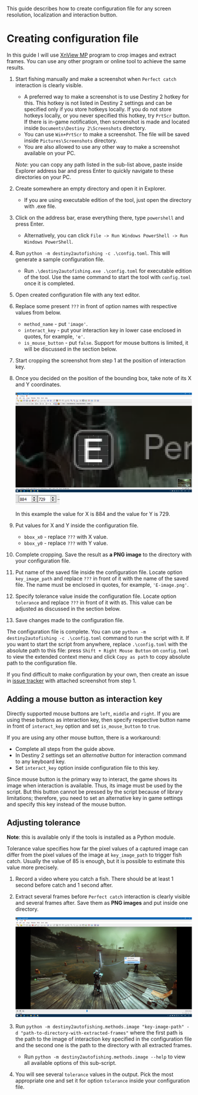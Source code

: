 This guide describes how to create configuration file for any screen resolution,
localization and interaction button.

# Creating configuration file

In this guide I will use [XnView MP](https://www.xnview.com/en/xnviewmp/)
program to crop images and extract frames. You can use any other program or online tool
to achieve the same results.

1. Start fishing manually and make a screenshot
   when `Perfect catch` interaction is clearly visible.
    - A preferred way to make a screenshot is to use Destiny 2 hotkey for this.
      This hotkey is not listed in Destiny 2 settings and can be specified only
      if you store hotkeys locally. If you do not store hotkeys locally,
      or you never specified this hotkey, try `PrtScr` button. If there is in-game notification,
      then screenshot is made and located inside `Documents\Destiny 2\Screenshots` directory.
    - You can use `Win+PrtScr` to make a screenshot. The file will be saved inside
      `Pictures\Screenshots` directory.
    - You are also allowed to use any other way to make a screenshot available on your PC.

   *Note*: you can copy any path listed in the sub-list above, paste inside Explorer address bar
   and press Enter to quickly navigate to these directories on your PC.
2. Create somewhere an empty directory and open it in Explorer.
   - If you are using executable edition of the tool, just open the directory with .exe file.
3. Click on the address bar, erase everything there, type `powershell` and press Enter.
    - Alternatively, you can click `File -> Run Windows PowerShell -> Run Windows PowerShell`.
4. Run `python -m destiny2autofishing -c .\config.toml`.
   This will generate a sample configuration file.
   - Run `.\destiny2autofishing.exe .\config.toml` for executable edition of the tool.
     Use the same command to start the tool with `config.toml` once it is completed.
5. Open created configuration file with any text editor.
6. Replace some present `???` in front of option names with respective values from below.
    - `method_name` - put `'image'`.
    - `interact_key` - put your interaction key in lower case enclosed in quotes,
      for example, `'e'`.
    - `is_mouse_button` - put `false`. Support for mouse buttons is limited,
      it will be discussed in the section below.
7. Start cropping the screenshot from step 1 at the position of interaction key.
8. Once you decided on the position of the bounding box, take note of its X and Y coordinates.

   ![](./config-guide/cropping-image.png)
   ![](./config-guide/cropping-values.png)

   In this example the value for X is 884 and the value for Y is 729.
9. Put values for X and Y inside the configuration file.
    - `bbox_x0` - replace `???` with X value.
    - `bbox_y0` - replace `???` with Y value.
10. Complete cropping. Save the result as **a PNG image** to the directory
    with your configuration file.
11. Put name of the saved file inside the configuration file. Locate option
    `key_image_path` and replace `???` in front of it with the name of the saved file.
    The name must be enclosed in quotes, for example, `'E-image.png'`.
12. Specify tolerance value inside the configuration file. Locate option `tolerance`
    and replace `???` in front of it with `85`.
    This value can be adjusted as discussed in the section below.
13. Save changes made to the configuration file.

The configuration file is complete. You can use `python -m destiny2autofishing -c .\config.toml`
command to run the script with it. If you want to start the script from anywhere,
replace `.\config.toml` with the absolute path to this file:
press `Shift + Right Mouse Button` on `config.toml` to view the extended context menu
and click `Copy as path` to copy absolute path to the configuration file.

If you find difficult to make configuration by your own, then create an issue in
[issue tracker](https://github.com/Prometheus3375/destiny2-auto-fishing/issues)
with attached screenshot from step 1.

## Adding a mouse button as interaction key

Directly supported mouse buttons are `left`, `middle` and `right`.
If you are using these buttons as interaction key,
then specify respective button name in front of `interact_key` option
and set `is_mouse_button` to `true`.

If you are using any other mouse button, there is a workaround:

- Complete all steps from the guide above.
- In Destiny 2 settings set an *alternative button* for interaction command to any keyboard key.
- Set `interact_key` option inside configuration file to this key.

Since mouse button is the primary way to interact,
the game shows its image when interaction is available.
Thus, its image must be used by the script. But this button cannot be pressed by the script
because of library limitations; therefore, you need to set an alternative key in
game settings and specify this key instead of the mouse button.

## Adjusting tolerance

**Note**: this is available only if the tools is installed as a Python module.

Tolerance value specifies how far the pixel values of a captured image can differ
from the pixel values of the image at `key_image_path` to trigger fish catch.
Usually the value of 85 is enough, but it is possible to estimate this value more precisely.

1. Record a video where you catch a fish. There should be at least 1 second before catch
   and 1 second after.
2. Extract several frames before `Perfect catch` interaction is clearly visible
   and several frames after. Save them as **PNG images** and put inside one directory.

   ![](./config-guide/extracting-frames.png)
3. Run `python -m destiny2autofishing.methods.image "key-image-path"
   -d "path-to-directory-with-extracted-frames"` where the first path
   is the path to the image of interaction key specified in the configuration file
   and the second one is the path to the directory with all extracted frames.
    - Run `python -m destiny2autofishing.methods.image --help`
      to view all available options of this sub-script.
4. You will see several `tolerance` values in the output. Pick the most appropriate one
   and set it for option `tolerance` inside your configuration file.
